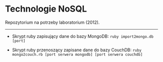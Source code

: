 Technologie NoSQL
=================
Repozytorium na potrzeby laboratorium (2012).

--------------------------

* Skrypt ruby zapisujący dane do bazy MongoDB:
`ruby import2mongo.db [port]`

* Skrypt ruby przenoszący zapisane dane do bazy CouchDB:
`ruby mongo2couch.rb [port serwera mongodb] [port serwera couchdb]`
